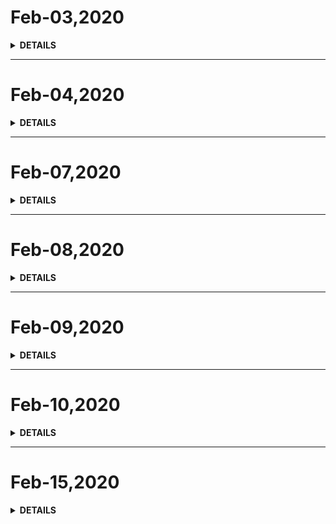 # Feb-03,2020

<details>
<summary><b>DETAILS</b></summary>
<p>

> 今年这个年啊，伴随着疫情而过。    
> 今天撇了一眼崔永元的推，意思是这个新型冠状病毒不是在海南市场引发的。其他的可能因为没有第三方的介入也是查找不出来，可能也就不了了之了吧。  
> 来京的第一天办公，在家上班就是好啊，什么也不想干。

</p>
</details>

---

# Feb-04,2020

<details>
<summary><b>DETAILS</b></summary>
<p>

> 周二，在家办公第二天。    
> 韩弟来拿来电脑，解决了昨日遗留bug。

> 要以一个新的面貌继续在这混沌的世界行走。  
> 读书、学习、思考。    
> 
> 生活中做的每一件事都需要下笔去思考、总结，在脑中留痕，是为了更好在这个混沌的世界存活。

</p>
</details>

---

# Feb-07,2020

<details>
<summary><b>DETAILS</b></summary>
<p>

> 周五。    
> 当初开这个仓库的时候，心里想着每一天都能有所收获。    
> 半年过去了，回望一下，收获不大，就像官僚主义、形式主义一样，走形式。分析一下原因是开始之初就没有想好自己的目标，没有追求，过程就不艰辛，结局就不明显。      
> 当然，形式主义下还是有一些作为的，也有所收获。    
>
> 我把今天作为开年的第一天，也算是仪式下重整新面貌。    
> 
<details>
<summary><b>BaiCiZhan</b></summary>
<p>

#### 1.phonetic [语音的]
> Phonetic sysmbols help us to pronunce different word properly.

#### 2.courier [快递员、通讯员、导游]
> The job of a courier is to deliver the parcels.   

#### 3.poise [使相等，使平衡 ｜ 泰然自若，信心]
> We were all impressed by her poise and confidence.

#### 4.linger [逗留，留恋]
> The strong scent of her perfume lingered long after she left the room.    

#### 5.ratio [比率，比例]
> Thr ratio of boys to girls is about 2 to 1.

#### 6.counsel [律师、法律顾问、忠告，劝告、建议]
> If the police arrest you,you should find a legal counsel.

#### 7.slander [讲坏话、污蔑、诽谤 ｜ 诽谤、诋毁]
> The actress was slandered by people for her social media post.
</p>
</details>
</p>
</details>

---

# Feb-08,2020

<details>
<summary><b>DETAILS</b></summary>
<p>

> 周六。    
> 
<details>
<summary><b>BaiCiZhan</b></summary>
<p>

#### 1.naked[裸体的，无遮掩的]
> The naked baby is crawling and smiling on the floor.

#### 2.carton [尤指食品和液体的硬纸盒、纸板箱、塑料箱]
> Drinking a carton of milk per day is good for you health

#### 3.exterior [外貌，外观；位于外边的]
> The building's exterior is beautiful.

#### 4.ceased [停止、结束]
> The rain ceased and the rainbow is showed up.

#### 5.flabby [肌肉松软的，意志薄弱的]
> As I'm getting older,my arms are getting more and more flabby.

#### 6.scrape [擦伤；刮，擦]
> I can deal with the scrape on my knee by myself.

#### 7.vehicle [交通工具、机动车]
> The vehicle drives off while carring a container.

#### 8.stick up [竖起]
> When you stick up your thumb,you mean that you approve.

#### 9.ownership [所有权]
> The couple have the certificate to prove their ownership of this house.

#### 10.remnant [遗迹、边角省料]
> The remnant of Yuanmingyuan becomes a tourist attraction today.

#### 11.extravagant [奢侈的，无节制的]
> Buying too much clothes for a vacation is extravegant.

</p>
</details>
</p>
</details>

---

# Feb-09,2020

<details>
<summary><b>DETAILS</b></summary>
<p>

> 周日。    
> 
<details>
<summary><b>BaiCiZhan</b></summary>
<p>

#### 1.on no account [决不]
> On no account should you give up your goals.

#### 2.jagged [锯齿状的，参差不齐的]
> The edges of this kind of leaf are jagged.

#### 3.sparse [稀少的、稀疏的]
> The desert's vegetation is sparse,there are hardly any plants here at all.

####  4.porch [门廊，走廊]
> I love to sit on the front porch and feel the wind.

#### 5.intrigue [阴谋，轨迹；密谋，欺骗；引起极大的兴趣]
> An evil intrigue suddenly comes to his mind.

#### 6.reclaim [取回、开拓、开垦；废物回收利用]
> Many years later,he recliamed the treature he had buried.

#### 7.essential [必不可少的，必要的；本质的，重要的；基本的；必需品]
> Hot pot and Mahjong are essential components of Sichuan culture.

#### 8.mutual [互相的，共同的]
> Good communication can build a bridge of mutual understanding.
</p>
</details>
</p>
</details>

---

# Feb-10,2020

<details>
<summary><b>DETAILS</b></summary>
<p>

> 周一。    
> 
<details>
<summary><b>BaiCiZhan</b></summary>
<p>

#### 1.semblance [相似；外表，外貌]
> You're a mere semblance of the real Superman!

#### 2.magistrate [法官]
> "Case closed!" shouted the magistrate as she slammed down the gavel.

#### 3.vicinity [附近地区；近邻]
> These houses are in the vicinity of the hospital.

#### 4.pragmatic [实际的，注重实效的]
> I don't need any fancy designs,I prefer my furniture to be more pragmatic.

#### 5.lethal [致命的，致死的；致死因子]
> A bite from this kind of snake is lethal!

#### 6.tackle [对付，处理；(足球等比赛)阻截]
> the repaiman is able to tackle any problems with his tools.

#### 7.imitates[模仿]
> The boy imitates his father by shaving the mirror.    

#### 8.bibliography [参考书目；文献学]
> The bibliography is located at the end of the paper.

#### 9.maiden [(文学)少女，未嫁女子；未婚的，处女的，初次的]
> There is a beautiful maiden sitting in the castle garden.

#### 10.grumble [发牢骚；抱怨，怨言]
> My mom always grumbles about the mess as she cleans my room;

#### 11.janitor [清洁工，看门人]
> This school building is taken care by janitors.


</p>
</details>
</p>
</details>



---

# Feb-15,2020

<details>
<summary><b>DETAILS</b></summary>
<p>

> 周六。    
> 
<details>
<summary><b>BaiCiZhan</b></summary>
<p>

#### 1.grieve [伤心，悲痛；使悲伤，使伤心]
> She's been grieving ever since her husband died.

#### 2.deadlock [僵局；不分胜负；使僵持不下；僵持]
> Talks between the two sides ended in deadlock.

#### 3.tournament [锦标赛，联赛]
> A tournament is a sports competition which continues until only the winner is left.

#### 4.nurture [培植；养育，培育；营养物]
> The plant needs to be carefully nurtured with water and fertilizer.

#### 5.abridge [删节，删减]
> He has been asked to abridge the whole page of his novel.

#### 6. nautical [海上的；航海的]
> That ship is one nautical mile away.

#### 7.reticent [含蓄的；沉默不语的]
> At first,she was highly reticent about going out with me.

#### 8.pottery [陶艺；陶艺厂]
> Pottery is one of my favorite hobbies.

</p>
</details>
</p>
</details>